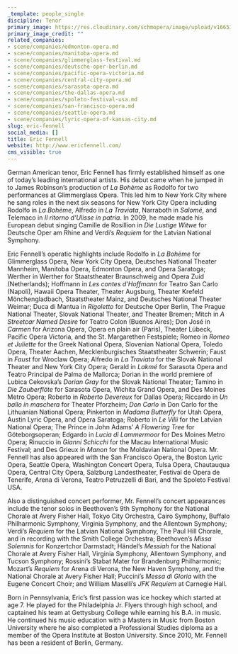 ```yaml
---
_template: people_single
discipline: Tenor
primary_image: https://res.cloudinary.com/schmopera/image/upload/v1665347577/media/2022/10/EricFennell_ljmd0j.jpg
primary_image_credit: ""
related_companies:
- scene/companies/edmonton-opera.md
- scene/companies/manitoba-opera.md
- scene/companies/glimmerglass-festival.md
- scene/companies/deutsche-oper-berlin.md
- scene/companies/pacific-opera-victoria.md
- scene/companies/central-city-opera.md
- scene/companies/sarasota-opera.md
- scene/companies/the-dallas-opera.md
- scene/companies/spoleto-festival-usa.md
- scene/companies/san-francisco-opera.md
- scene/companies/seattle-opera.md
- scene/companies/lyric-opera-of-kansas-city.md
slug: eric-fennell
social_media: []
title: Eric Fennell
website: http://www.ericfennell.com/
cms_visible: true
---
```

German American tenor, Eric Fennell has firmly established himself as one of today’s leading international artists.  His debut came when he jumped in to James Robinson’s production of _La Bohème_ as Rodolfo for two performances at Glimmerglass Opera. This led him to New York City where he sang roles in the next six seasons for New York City Opera including Rodolfo in _La Bohème_, Alfredo in _La Traviata_, Narraboth in _Salomé_, and Telemaco in _Il ritorno d’Ulisse in patria_.  In 2009, he made made his European debut singing Camille de Rosillion in _Die Lustige Witwe_ for Deutsche Oper am Rhine and Verdi’s _Requiem_ for the Latvian National Symphony.

Eric Fennell’s operatic highlights include Rodolfo in _La Bohème_ for Glimmerglass Opera, New York City Opera, Deutsches National Theater Mannheim, Manitoba Opera, Edmonton Opera, and Opera Saratoga; Werther in Werther for Staatstheater Braunschweig and Opera Zuid (Netherlands); Hoffmann in _Les contes d’Hoffmann_ for Teatro San Carlo (Napoli), Hawaii Opera Theater, Theater Augsburg, Theater Krefeld Mönchengladbach, Staatstheater Mainz, and Deutsches National Theater Weimar; Duca di Mantua in _Rigoletto_ for Deutsche Oper Berlin, The Prague National Theater, Slovak National Theater, and Theater Bremen; Mitch in _A Streetcar Named Desire_ for Teatro Colon (Buenos Aires); Don José in _Carmen_ for Arizona Opera, Opera en plain air (Paris), Theater Lübeck, Pacific Opera Victoria, and the St. Margarethen Festspiele; Romeo in _Romeo et Juliette_ for the Greek National Opera, Slovenian National Opera, Toledo Opera, Theater Aachen, Mecklenburgisches Staatstheater Schwerin; Faust in _Faust_ for Wroclaw Opera; Alfredo in _La Traviata_ for the Slovak National Theater and New York City Opera; Gerald in _Lakmé_ for Sarasota Opera and Teatro Principal de Palma de Mallorca; Dorian in the world premiere of Lubica Cekovska’s _Dorian Gray_ for the Slovak National Theater; Tamino in _Die Zauberflöte_ for Sarasota Opera, Wichita Grand Opera, and Des Moines Metro Opera; Roberto in _Roberto Devereux_ for Dallas Opera; Riccardo in _Un ballo in maschera_ for Theater Pforzheim; _Don Carlo_ in Don Carlo for the Lithuanian National Opera; Pinkerton in _Madama Butterfly_ for Utah Opera, Austin Lyric Opera, and Opera Saratoga; Roberto in _Le Villi_ for the Latvian National Opera; The Prince in John Adams’ _A Flowering Tree_ for Göteborgsoperan; Edgardo in _Lucia di Lammermoor_ for Des Moines Metro Opera; Rinuccio in _Gianni Schicchi_ for the Macau International Music Festival; and Des Grieux in _Manon_ for the Moldavian National Opera.  Mr. Fennell has also appeared with the San Francisco Opera, the Boston Lyric Opera, Seattle Opera, Washington Concert Opera,  Tulsa Opera, Chautauqua Opera, Central City Opera, Salzburg Landestheater, Festival de Opera de Tenerife, Arena di Verona, Teatro Petruzzelli di Bari, and the Spoleto Festival USA.

Also a distinguished concert performer, Mr. Fennell’s concert appearances include the tenor solos in Beethoven’s 9th Symphony for the National Chorale at Avery Fisher Hall, Tokyo City Orchestra, Cairo Symphony, Buffalo Philharmonic Symphony, Virginia Symphony, and the Allentown Symphony; Verdi’s _Requiem_ for the Latvian National Symphony, The Paul Hill Chorale, and in recording with the Smith College Orchestra; Beethoven’s _Missa Solemnis_ for Konzertchor Darmstadt; Händel’s _Messiah_ for the National Chorale at Avery Fisher Hall, Virginia Symphony, Allentown Symphony, and Tucson Symphony; Rossini’s Stabat Mater for Brandenburg Philharmonic; Mozart’s _Requiem_ for Arena di Verona, the New Haven Symphony, and the National Chorale at Avery Fisher Hall; Puccini’s _Messa di Gloria_ with the Eugene Concert Choir; and William Maselli’s _JFK Requiem_ at Carnegie Hall.

Born in Pennsylvania, Eric’s first passion was ice hockey which started at age 7.  He played for the Philadelphia Jr. Flyers through high school, and captained his team at Gettysburg College while earning his B.A. in music.  He continued his music education with a Masters in Music from Boston University where he also completed a Professional Studies diploma as a member of the Opera Institute at Boston University.  Since 2010, Mr. Fennell has been a resident of Berlin, Germany.